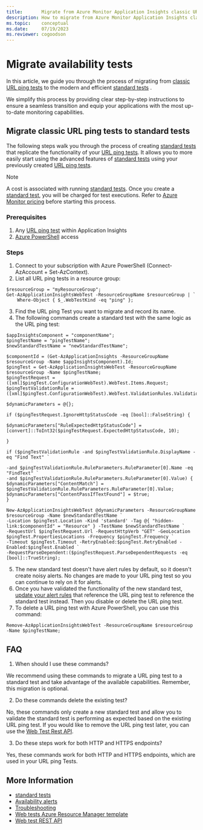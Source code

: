 ```yaml
---
title:       Migrate from Azure Monitor Application Insights classic URL ping tests to standard tests
description: How to migrate from Azure Monitor Application Insights classic availability URL ping tests to standard tests
ms.topic:    conceptual
ms.date:     07/19/2023
ms.reviewer: cogoodson
---
```


# Migrate availability tests

In this article, we guide you through the process of migrating from [classic URL ping tests](/previous-versions/azure/azure-monitor/app/monitor-web-app-availability) to the modern and efficient [standard tests](availability-standard-tests.md) .

We simplify this process by providing clear step-by-step instructions to ensure a seamless transition and equip your applications with the most up-to-date monitoring capabilities.

## Migrate classic URL ping tests to standard tests

The following steps walk you through the process of creating [standard tests](availability-standard-tests.md) that replicate the functionality of your [URL ping tests](/previous-versions/azure/azure-monitor/app/monitor-web-app-availability). It allows you to more easily start using the advanced features of [standard tests](availability-standard-tests.md) using your previously created [URL ping tests](/previous-versions/azure/azure-monitor/app/monitor-web-app-availability).

> [!NOTE]
> A cost is associated with running [standard tests](availability-standard-tests.md). Once you create a [standard test](availability-standard-tests.md), you will be charged for test executions.
> Refer to [Azure Monitor pricing](https://azure.microsoft.com/pricing/details/monitor/#pricing) before starting this process.

### Prerequisites

1. Any [URL ping test](/previous-versions/azure/azure-monitor/app/monitor-web-app-availability) within Application Insights
2. [Azure PowerShell](/powershell/azure/get-started-azureps) access

### Steps

1.	Connect to your subscription with Azure PowerShell (Connect-AzAccount + Set-AzContext).
2.	List all URL ping tests in a resource group:

```azurepowershell
$resourceGroup = "myResourceGroup";
Get-AzApplicationInsightsWebTest -ResourceGroupName $resourceGroup | `
    Where-Object { $_.WebTestKind -eq "ping" };
```
3.	Find the URL ping Test you want to migrate and record its name.
4.	The following commands create a standard test with the same logic as the URL ping test:

```azurepowershell
$appInsightsComponent = "componentName";
$pingTestName = "pingTestName";
$newStandardTestName = "newStandardTestName";

$componentId = (Get-AzApplicationInsights -ResourceGroupName $resourceGroup -Name $appInsightsComponent).Id;
$pingTest = Get-AzApplicationInsightsWebTest -ResourceGroupName $resourceGroup -Name $pingTestName;
$pingTestRequest = ([xml]$pingTest.ConfigurationWebTest).WebTest.Items.Request;
$pingTestValidationRule = ([xml]$pingTest.ConfigurationWebTest).WebTest.ValidationRules.ValidationRule;

$dynamicParameters = @{};

if ($pingTestRequest.IgnoreHttpStatusCode -eq [bool]::FalseString) {

$dynamicParameters["RuleExpectedHttpStatusCode"] = [convert]::ToInt32($pingTestRequest.ExpectedHttpStatusCode, 10);

}

if ($pingTestValidationRule -and $pingTestValidationRule.DisplayName -eq "Find Text" `

-and $pingTestValidationRule.RuleParameters.RuleParameter[0].Name -eq "FindText" `
-and $pingTestValidationRule.RuleParameters.RuleParameter[0].Value) {
$dynamicParameters["ContentMatch"] = $pingTestValidationRule.RuleParameters.RuleParameter[0].Value;
$dynamicParameters["ContentPassIfTextFound"] = $true;
}

New-AzApplicationInsightsWebTest @dynamicParameters -ResourceGroupName $resourceGroup -Name $newStandardTestName `
-Location $pingTest.Location -Kind 'standard' -Tag @{ "hidden-link:$componentId" = "Resource" } -TestName $newStandardTestName `
-RequestUrl $pingTestRequest.Url -RequestHttpVerb "GET" -GeoLocation $pingTest.PropertiesLocations -Frequency $pingTest.Frequency `
-Timeout $pingTest.Timeout -RetryEnabled:$pingTest.RetryEnabled -Enabled:$pingTest.Enabled `
-RequestParseDependent:($pingTestRequest.ParseDependentRequests -eq [bool]::TrueString);

```

5. The new standard test doesn't have alert rules by default, so it doesn't create noisy alerts. No changes are made to your URL ping test so you can continue to rely on it for alerts.
6. Once you have validated the functionality of the new standard test, [update your alert rules](/azure/azure-monitor/alerts/alerts-manage-alert-rules) that reference the URL ping test to reference the standard test instead. Then you disable or delete the URL ping test.
7. To delete a URL ping test with Azure PowerShell, you can use this command:

```azurepowershell
Remove-AzApplicationInsightsWebTest -ResourceGroupName $resourceGroup -Name $pingTestName;
```

## FAQ

1. When should I use these commands?

We recommend using these commands to migrate a URL ping test to a standard test and take advantage of the available capabilities. Remember, this migration is optional.

2. Do these commands delete the existing test?

No, these commands only create a new standard test and allow you to validate the standard test is performing as expected based on the existing URL ping test.  If you would like to remove the URL ping test later, you can use the [Web Test Rest API](/rest/api/application-insights/web-tests).

3. Do these steps work for both HTTP and HTTPS endpoints?

Yes, these commands work for both HTTP and HTTPS endpoints, which are used in your URL ping Tests.

## More Information

* [standard tests](availability-standard-tests.md)
* [Availability alerts](availability-alerts.md)
* [Troubleshooting](troubleshoot-availability.md)
* [Web tests Azure Resource Manager template](/azure/templates/microsoft.insights/webtests?tabs=json)
* [Web test REST API](/rest/api/application-insights/web-tests)